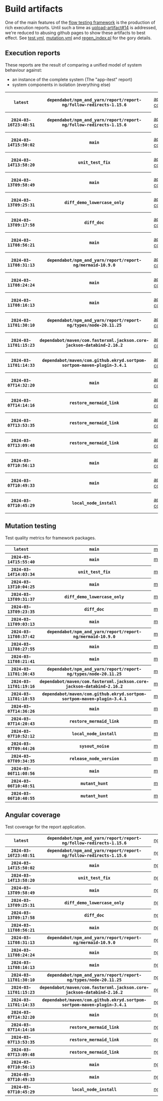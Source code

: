 # Build artifacts

One of the main features of the [flow testing framework](https://github.com/Mastercard/flow) is the production of rich execution reports.
Until such a time as [upload-artifact#14](https://github.com/actions/upload-artifact/issues/14) is addressed, we're reduced to abusing github pages to show these artifacts to best effect.
See [test.yml](https://github.com/Mastercard/flow/blob/main/.github/workflows/test.yml), [mutation.yml](https://github.com/Mastercard/flow/blob/main/.github/workflows/mutation.yml) and [regen_index.pl](https://github.com/Mastercard/flow/blob/pages/regen_index.pl) for the gory details.

## Execution reports

These reports are the result of comparing a unified model of system behaviour against:
 * an instance of the complete system (The "app-itest" report)
 * system components in isolation (everything else)

<!-- start:execution -->
<table>
	<tbody>
		<tr> <th><code>latest</code></th>
			 <th><code>dependabot/npm_and_yarn/report/report-ng/follow-redirects-1.15.6</code></th>
			<td><a href="execution/latest/app-core/target/mctf/latest/index.html">app-core</a></td>
			<td><a href="execution/latest/app-histogram/target/mctf/latest/index.html">app-histogram</a></td>
			<td><a href="execution/latest/app-itest/target/mctf/latest/index.html">app-itest</a></td>
			<td><a href="execution/latest/app-queue/target/mctf/latest/index.html">app-queue</a></td>
			<td><a href="execution/latest/app-store/target/mctf/latest/index.html">app-store</a></td>
			<td><a href="execution/latest/app-ui/target/mctf/latest/index.html">app-ui</a></td>
			<td><a href="execution/latest/app-web-ui/target/mctf/latest/index.html">app-web-ui</a></td>
		</tr>
		<tr> <th><code>2024-03-16T23:48:51</code></th>
			 <th><code>dependabot/npm_and_yarn/report/report-ng/follow-redirects-1.15.6</code></th>
			<td><a href="execution/1710632931/app-core/target/mctf/latest/index.html">app-core</a></td>
			<td><a href="execution/1710632931/app-histogram/target/mctf/latest/index.html">app-histogram</a></td>
			<td><a href="execution/1710632931/app-itest/target/mctf/latest/index.html">app-itest</a></td>
			<td><a href="execution/1710632931/app-queue/target/mctf/latest/index.html">app-queue</a></td>
			<td><a href="execution/1710632931/app-store/target/mctf/latest/index.html">app-store</a></td>
			<td><a href="execution/1710632931/app-ui/target/mctf/latest/index.html">app-ui</a></td>
			<td><a href="execution/1710632931/app-web-ui/target/mctf/latest/index.html">app-web-ui</a></td>
		</tr>
		<tr> <th><code>2024-03-14T15:50:02</code></th>
			 <th><code>main</code></th>
			<td><a href="execution/1710431402/app-core/target/mctf/latest/index.html">app-core</a></td>
			<td><a href="execution/1710431402/app-histogram/target/mctf/latest/index.html">app-histogram</a></td>
			<td><a href="execution/1710431402/app-itest/target/mctf/latest/index.html">app-itest</a></td>
			<td><a href="execution/1710431402/app-queue/target/mctf/latest/index.html">app-queue</a></td>
			<td><a href="execution/1710431402/app-store/target/mctf/latest/index.html">app-store</a></td>
			<td><a href="execution/1710431402/app-ui/target/mctf/latest/index.html">app-ui</a></td>
			<td><a href="execution/1710431402/app-web-ui/target/mctf/latest/index.html">app-web-ui</a></td>
		</tr>
		<tr> <th><code>2024-03-14T13:58:20</code></th>
			 <th><code>unit_test_fix</code></th>
			<td><a href="execution/1710424700/app-core/target/mctf/latest/index.html">app-core</a></td>
			<td><a href="execution/1710424700/app-histogram/target/mctf/latest/index.html">app-histogram</a></td>
			<td><a href="execution/1710424700/app-itest/target/mctf/latest/index.html">app-itest</a></td>
			<td><a href="execution/1710424700/app-queue/target/mctf/latest/index.html">app-queue</a></td>
			<td><a href="execution/1710424700/app-store/target/mctf/latest/index.html">app-store</a></td>
			<td><a href="execution/1710424700/app-ui/target/mctf/latest/index.html">app-ui</a></td>
			<td><a href="execution/1710424700/app-web-ui/target/mctf/latest/index.html">app-web-ui</a></td>
		</tr>
		<tr> <th><code>2024-03-13T09:58:49</code></th>
			 <th><code>main</code></th>
			<td><a href="execution/1710323929/app-core/target/mctf/latest/index.html">app-core</a></td>
			<td><a href="execution/1710323929/app-histogram/target/mctf/latest/index.html">app-histogram</a></td>
			<td><a href="execution/1710323929/app-itest/target/mctf/latest/index.html">app-itest</a></td>
			<td><a href="execution/1710323929/app-queue/target/mctf/latest/index.html">app-queue</a></td>
			<td><a href="execution/1710323929/app-store/target/mctf/latest/index.html">app-store</a></td>
			<td><a href="execution/1710323929/app-ui/target/mctf/latest/index.html">app-ui</a></td>
			<td><a href="execution/1710323929/app-web-ui/target/mctf/latest/index.html">app-web-ui</a></td>
		</tr>
		<tr> <th><code>2024-03-13T09:25:31</code></th>
			 <th><code>diff_demo_lowercase_only</code></th>
			<td><a href="execution/1710321931/app-core/target/mctf/latest/index.html">app-core</a></td>
			<td><a href="execution/1710321931/app-histogram/target/mctf/latest/index.html">app-histogram</a></td>
			<td><a href="execution/1710321931/app-itest/target/mctf/latest/index.html">app-itest</a></td>
			<td><a href="execution/1710321931/app-queue/target/mctf/latest/index.html">app-queue</a></td>
			<td><a href="execution/1710321931/app-store/target/mctf/latest/index.html">app-store</a></td>
			<td><a href="execution/1710321931/app-ui/target/mctf/latest/index.html">app-ui</a></td>
			<td><a href="execution/1710321931/app-web-ui/target/mctf/latest/index.html">app-web-ui</a></td>
		</tr>
		<tr> <th><code>2024-03-13T09:17:58</code></th>
			 <th><code>diff_doc</code></th>
			<td><a href="execution/1710321478/app-core/target/mctf/latest/index.html">app-core</a></td>
			<td><a href="execution/1710321478/app-histogram/target/mctf/latest/index.html">app-histogram</a></td>
			<td><a href="execution/1710321478/app-itest/target/mctf/latest/index.html">app-itest</a></td>
			<td><a href="execution/1710321478/app-queue/target/mctf/latest/index.html">app-queue</a></td>
			<td><a href="execution/1710321478/app-store/target/mctf/latest/index.html">app-store</a></td>
			<td><a href="execution/1710321478/app-ui/target/mctf/latest/index.html">app-ui</a></td>
			<td><a href="execution/1710321478/app-web-ui/target/mctf/latest/index.html">app-web-ui</a></td>
		</tr>
		<tr> <th><code>2024-03-11T08:56:21</code></th>
			 <th><code>main</code></th>
			<td><a href="execution/1710147381/app-core/target/mctf/latest/index.html">app-core</a></td>
			<td><a href="execution/1710147381/app-histogram/target/mctf/latest/index.html">app-histogram</a></td>
			<td><a href="execution/1710147381/app-itest/target/mctf/latest/index.html">app-itest</a></td>
			<td><a href="execution/1710147381/app-queue/target/mctf/latest/index.html">app-queue</a></td>
			<td><a href="execution/1710147381/app-store/target/mctf/latest/index.html">app-store</a></td>
			<td><a href="execution/1710147381/app-ui/target/mctf/latest/index.html">app-ui</a></td>
			<td><a href="execution/1710147381/app-web-ui/target/mctf/latest/index.html">app-web-ui</a></td>
		</tr>
		<tr> <th><code>2024-03-11T08:31:13</code></th>
			 <th><code>dependabot/npm_and_yarn/report/report-ng/mermaid-10.9.0</code></th>
			<td><a href="execution/1710145873/app-core/target/mctf/latest/index.html">app-core</a></td>
			<td><a href="execution/1710145873/app-histogram/target/mctf/latest/index.html">app-histogram</a></td>
			<td><a href="execution/1710145873/app-itest/target/mctf/latest/index.html">app-itest</a></td>
			<td><a href="execution/1710145873/app-queue/target/mctf/latest/index.html">app-queue</a></td>
			<td><a href="execution/1710145873/app-store/target/mctf/latest/index.html">app-store</a></td>
			<td><a href="execution/1710145873/app-ui/target/mctf/latest/index.html">app-ui</a></td>
			<td><a href="execution/1710145873/app-web-ui/target/mctf/latest/index.html">app-web-ui</a></td>
		</tr>
		<tr> <th><code>2024-03-11T08:24:24</code></th>
			 <th><code>main</code></th>
			<td><a href="execution/1710145464/app-core/target/mctf/latest/index.html">app-core</a></td>
			<td><a href="execution/1710145464/app-histogram/target/mctf/latest/index.html">app-histogram</a></td>
			<td><a href="execution/1710145464/app-itest/target/mctf/latest/index.html">app-itest</a></td>
			<td><a href="execution/1710145464/app-queue/target/mctf/latest/index.html">app-queue</a></td>
			<td><a href="execution/1710145464/app-store/target/mctf/latest/index.html">app-store</a></td>
			<td><a href="execution/1710145464/app-ui/target/mctf/latest/index.html">app-ui</a></td>
			<td><a href="execution/1710145464/app-web-ui/target/mctf/latest/index.html">app-web-ui</a></td>
		</tr>
		<tr> <th><code>2024-03-11T08:16:13</code></th>
			 <th><code>main</code></th>
			<td><a href="execution/1710144973/app-core/target/mctf/latest/index.html">app-core</a></td>
			<td><a href="execution/1710144973/app-histogram/target/mctf/latest/index.html">app-histogram</a></td>
			<td><a href="execution/1710144973/app-itest/target/mctf/latest/index.html">app-itest</a></td>
			<td><a href="execution/1710144973/app-queue/target/mctf/latest/index.html">app-queue</a></td>
			<td><a href="execution/1710144973/app-store/target/mctf/latest/index.html">app-store</a></td>
			<td><a href="execution/1710144973/app-ui/target/mctf/latest/index.html">app-ui</a></td>
			<td><a href="execution/1710144973/app-web-ui/target/mctf/latest/index.html">app-web-ui</a></td>
		</tr>
		<tr> <th><code>2024-03-11T01:30:10</code></th>
			 <th><code>dependabot/npm_and_yarn/report/report-ng/types/node-20.11.25</code></th>
			<td><a href="execution/1710120610/app-core/target/mctf/latest/index.html">app-core</a></td>
			<td><a href="execution/1710120610/app-histogram/target/mctf/latest/index.html">app-histogram</a></td>
			<td><a href="execution/1710120610/app-itest/target/mctf/latest/index.html">app-itest</a></td>
			<td><a href="execution/1710120610/app-queue/target/mctf/latest/index.html">app-queue</a></td>
			<td><a href="execution/1710120610/app-store/target/mctf/latest/index.html">app-store</a></td>
			<td><a href="execution/1710120610/app-ui/target/mctf/latest/index.html">app-ui</a></td>
			<td><a href="execution/1710120610/app-web-ui/target/mctf/latest/index.html">app-web-ui</a></td>
		</tr>
		<tr> <th><code>2024-03-11T01:15:23</code></th>
			 <th><code>dependabot/maven/com.fasterxml.jackson.core-jackson-databind-2.16.2</code></th>
			<td><a href="execution/1710119723/app-core/target/mctf/latest/index.html">app-core</a></td>
			<td><a href="execution/1710119723/app-histogram/target/mctf/latest/index.html">app-histogram</a></td>
			<td><a href="execution/1710119723/app-itest/target/mctf/latest/index.html">app-itest</a></td>
			<td><a href="execution/1710119723/app-queue/target/mctf/latest/index.html">app-queue</a></td>
			<td><a href="execution/1710119723/app-store/target/mctf/latest/index.html">app-store</a></td>
			<td><a href="execution/1710119723/app-ui/target/mctf/latest/index.html">app-ui</a></td>
			<td><a href="execution/1710119723/app-web-ui/target/mctf/latest/index.html">app-web-ui</a></td>
		</tr>
		<tr> <th><code>2024-03-11T01:14:33</code></th>
			 <th><code>dependabot/maven/com.github.ekryd.sortpom-sortpom-maven-plugin-3.4.1</code></th>
			<td><a href="execution/1710119673/app-core/target/mctf/latest/index.html">app-core</a></td>
			<td><a href="execution/1710119673/app-histogram/target/mctf/latest/index.html">app-histogram</a></td>
			<td><a href="execution/1710119673/app-itest/target/mctf/latest/index.html">app-itest</a></td>
			<td><a href="execution/1710119673/app-queue/target/mctf/latest/index.html">app-queue</a></td>
			<td><a href="execution/1710119673/app-store/target/mctf/latest/index.html">app-store</a></td>
			<td><a href="execution/1710119673/app-ui/target/mctf/latest/index.html">app-ui</a></td>
			<td><a href="execution/1710119673/app-web-ui/target/mctf/latest/index.html">app-web-ui</a></td>
		</tr>
		<tr> <th><code>2024-03-07T14:32:20</code></th>
			 <th><code>main</code></th>
			<td><a href="execution/1709821940/app-core/target/mctf/latest/index.html">app-core</a></td>
			<td><a href="execution/1709821940/app-histogram/target/mctf/latest/index.html">app-histogram</a></td>
			<td><a href="execution/1709821940/app-itest/target/mctf/latest/index.html">app-itest</a></td>
			<td><a href="execution/1709821940/app-queue/target/mctf/latest/index.html">app-queue</a></td>
			<td><a href="execution/1709821940/app-store/target/mctf/latest/index.html">app-store</a></td>
			<td><a href="execution/1709821940/app-ui/target/mctf/latest/index.html">app-ui</a></td>
			<td><a href="execution/1709821940/app-web-ui/target/mctf/latest/index.html">app-web-ui</a></td>
		</tr>
		<tr> <th><code>2024-03-07T14:14:16</code></th>
			 <th><code>restore_mermaid_link</code></th>
			<td><a href="execution/1709820856/app-core/target/mctf/latest/index.html">app-core</a></td>
			<td><a href="execution/1709820856/app-histogram/target/mctf/latest/index.html">app-histogram</a></td>
			<td><a href="execution/1709820856/app-itest/target/mctf/latest/index.html">app-itest</a></td>
			<td><a href="execution/1709820856/app-queue/target/mctf/latest/index.html">app-queue</a></td>
			<td><a href="execution/1709820856/app-store/target/mctf/latest/index.html">app-store</a></td>
			<td><a href="execution/1709820856/app-ui/target/mctf/latest/index.html">app-ui</a></td>
			<td><a href="execution/1709820856/app-web-ui/target/mctf/latest/index.html">app-web-ui</a></td>
		</tr>
		<tr> <th><code>2024-03-07T13:53:35</code></th>
			 <th><code>restore_mermaid_link</code></th>
			<td><a href="execution/1709819615/app-core/target/mctf/latest/index.html">app-core</a></td>
			<td><a href="execution/1709819615/app-histogram/target/mctf/latest/index.html">app-histogram</a></td>
			<td><a href="execution/1709819615/app-itest/target/mctf/latest/index.html">app-itest</a></td>
			<td><a href="execution/1709819615/app-queue/target/mctf/latest/index.html">app-queue</a></td>
			<td><a href="execution/1709819615/app-store/target/mctf/latest/index.html">app-store</a></td>
			<td><a href="execution/1709819615/app-ui/target/mctf/latest/index.html">app-ui</a></td>
			<td><a href="execution/1709819615/app-web-ui/target/mctf/latest/index.html">app-web-ui</a></td>
		</tr>
		<tr> <th><code>2024-03-07T13:09:48</code></th>
			 <th><code>restore_mermaid_link</code></th>
			<td><a href="execution/1709816988/app-core/target/mctf/latest/index.html">app-core</a></td>
			<td><a href="execution/1709816988/app-histogram/target/mctf/latest/index.html">app-histogram</a></td>
			<td><a href="execution/1709816988/app-itest/target/mctf/latest/index.html">app-itest</a></td>
			<td><a href="execution/1709816988/app-queue/target/mctf/latest/index.html">app-queue</a></td>
			<td><a href="execution/1709816988/app-store/target/mctf/latest/index.html">app-store</a></td>
			<td><a href="execution/1709816988/app-ui/target/mctf/latest/index.html">app-ui</a></td>
			<td><a href="execution/1709816988/app-web-ui/target/mctf/latest/index.html">app-web-ui</a></td>
		</tr>
		<tr> <th><code>2024-03-07T10:56:13</code></th>
			 <th><code>main</code></th>
			<td><a href="execution/1709808973/app-core/target/mctf/latest/index.html">app-core</a></td>
			<td><a href="execution/1709808973/app-histogram/target/mctf/latest/index.html">app-histogram</a></td>
			<td><a href="execution/1709808973/app-itest/target/mctf/latest/index.html">app-itest</a></td>
			<td><a href="execution/1709808973/app-queue/target/mctf/latest/index.html">app-queue</a></td>
			<td><a href="execution/1709808973/app-store/target/mctf/latest/index.html">app-store</a></td>
			<td><a href="execution/1709808973/app-ui/target/mctf/latest/index.html">app-ui</a></td>
			<td><a href="execution/1709808973/app-web-ui/target/mctf/latest/index.html">app-web-ui</a></td>
		</tr>
		<tr> <th><code>2024-03-07T10:49:33</code></th>
			 <th><code>main</code></th>
			<td><a href="execution/1709808573/app-core/target/mctf/latest/index.html">app-core</a></td>
			<td><a href="execution/1709808573/app-histogram/target/mctf/latest/index.html">app-histogram</a></td>
			<td><a href="execution/1709808573/app-itest/target/mctf/latest/index.html">app-itest</a></td>
			<td><a href="execution/1709808573/app-queue/target/mctf/latest/index.html">app-queue</a></td>
			<td><a href="execution/1709808573/app-store/target/mctf/latest/index.html">app-store</a></td>
			<td><a href="execution/1709808573/app-ui/target/mctf/latest/index.html">app-ui</a></td>
			<td><a href="execution/1709808573/app-web-ui/target/mctf/latest/index.html">app-web-ui</a></td>
		</tr>
		<tr> <th><code>2024-03-07T10:45:29</code></th>
			 <th><code>local_node_install</code></th>
			<td><a href="execution/1709808329/app-core/target/mctf/latest/index.html">app-core</a></td>
			<td><a href="execution/1709808329/app-histogram/target/mctf/latest/index.html">app-histogram</a></td>
			<td><a href="execution/1709808329/app-itest/target/mctf/latest/index.html">app-itest</a></td>
			<td><a href="execution/1709808329/app-queue/target/mctf/latest/index.html">app-queue</a></td>
			<td><a href="execution/1709808329/app-store/target/mctf/latest/index.html">app-store</a></td>
			<td><a href="execution/1709808329/app-ui/target/mctf/latest/index.html">app-ui</a></td>
			<td><a href="execution/1709808329/app-web-ui/target/mctf/latest/index.html">app-web-ui</a></td>
		</tr>
	</tbody>
</table>
<!-- end:execution -->

## Mutation testing

Test quality metrics for framework packages.

<!-- start:mutation -->
<table>
	<tbody>
		<tr> <th><code>latest</code></th>
			 <th><code>main</code></th>
			<td><a href="mutation/latest/mutation_report/index.html">mutation</a></td>
		</tr>
		<tr> <th><code>2024-03-14T15:55:40</code></th>
			 <th><code>main</code></th>
			<td><a href="mutation/1710431740/mutation_report/index.html">mutation</a></td>
		</tr>
		<tr> <th><code>2024-03-14T14:03:34</code></th>
			 <th><code>unit_test_fix</code></th>
			<td><a href="mutation/1710425014/mutation_report/index.html">mutation</a></td>
		</tr>
		<tr> <th><code>2024-03-13T10:04:25</code></th>
			 <th><code>main</code></th>
			<td><a href="mutation/1710324265/mutation_report/index.html">mutation</a></td>
		</tr>
		<tr> <th><code>2024-03-13T09:31:37</code></th>
			 <th><code>diff_demo_lowercase_only</code></th>
			<td><a href="mutation/1710322297/mutation_report/index.html">mutation</a></td>
		</tr>
		<tr> <th><code>2024-03-13T09:23:35</code></th>
			 <th><code>diff_doc</code></th>
			<td><a href="mutation/1710321815/mutation_report/index.html">mutation</a></td>
		</tr>
		<tr> <th><code>2024-03-11T09:03:13</code></th>
			 <th><code>main</code></th>
			<td><a href="mutation/1710147793/mutation_report/index.html">mutation</a></td>
		</tr>
		<tr> <th><code>2024-03-11T08:37:42</code></th>
			 <th><code>dependabot/npm_and_yarn/report/report-ng/mermaid-10.9.0</code></th>
			<td><a href="mutation/1710146262/mutation_report/index.html">mutation</a></td>
		</tr>
		<tr> <th><code>2024-03-11T08:27:55</code></th>
			 <th><code>main</code></th>
			<td><a href="mutation/1710145675/mutation_report/index.html">mutation</a></td>
		</tr>
		<tr> <th><code>2024-03-11T08:21:41</code></th>
			 <th><code>main</code></th>
			<td><a href="mutation/1710145301/mutation_report/index.html">mutation</a></td>
		</tr>
		<tr> <th><code>2024-03-11T01:36:43</code></th>
			 <th><code>dependabot/npm_and_yarn/report/report-ng/types/node-20.11.25</code></th>
			<td><a href="mutation/1710121003/mutation_report/index.html">mutation</a></td>
		</tr>
		<tr> <th><code>2024-03-11T01:19:16</code></th>
			 <th><code>dependabot/maven/com.fasterxml.jackson.core-jackson-databind-2.16.2</code></th>
			<td><a href="mutation/1710119956/mutation_report/index.html">mutation</a></td>
		</tr>
		<tr> <th><code>2024-03-11T01:18:53</code></th>
			 <th><code>dependabot/maven/com.github.ekryd.sortpom-sortpom-maven-plugin-3.4.1</code></th>
			<td><a href="mutation/1710119933/mutation_report/index.html">mutation</a></td>
		</tr>
		<tr> <th><code>2024-03-07T14:36:26</code></th>
			 <th><code>main</code></th>
			<td><a href="mutation/1709822186/mutation_report/index.html">mutation</a></td>
		</tr>
		<tr> <th><code>2024-03-07T14:20:43</code></th>
			 <th><code>restore_mermaid_link</code></th>
			<td><a href="mutation/1709821243/mutation_report/index.html">mutation</a></td>
		</tr>
		<tr> <th><code>2024-03-07T10:52:12</code></th>
			 <th><code>local_node_install</code></th>
			<td><a href="mutation/1709808732/mutation_report/index.html">mutation</a></td>
		</tr>
		<tr> <th><code>2024-03-07T09:44:26</code></th>
			 <th><code>sysout_noise</code></th>
			<td><a href="mutation/1709804666/mutation_report/index.html">mutation</a></td>
		</tr>
		<tr> <th><code>2024-03-07T09:34:35</code></th>
			 <th><code>release_node_version</code></th>
			<td><a href="mutation/1709804075/mutation_report/index.html">mutation</a></td>
		</tr>
		<tr> <th><code>2024-03-06T11:08:56</code></th>
			 <th><code>main</code></th>
			<td><a href="mutation/1709723336/mutation_report/index.html">mutation</a></td>
		</tr>
		<tr> <th><code>2024-03-06T10:48:51</code></th>
			 <th><code>mutant_hunt</code></th>
			<td><a href="mutation/1709722131/mutation_report/index.html">mutation</a></td>
		</tr>
		<tr> <th><code>2024-03-06T10:40:55</code></th>
			 <th><code>mutant_hunt</code></th>
			<td><a href="mutation/1709721655/mutation_report/index.html">mutation</a></td>
		</tr>
	</tbody>
</table>
<!-- end:mutation -->

## Angular coverage

Test coverage for the report application.

<!-- start:ng_coverage -->
<table>
	<tbody>
		<tr> <th><code>latest</code></th>
			 <th><code>dependabot/npm_and_yarn/report/report-ng/follow-redirects-1.15.6</code></th>
			<td><a href="ng_coverage/latest/report/index.html">ng_coverage</a></td>
		</tr>
		<tr> <th><code>2024-03-16T23:48:51</code></th>
			 <th><code>dependabot/npm_and_yarn/report/report-ng/follow-redirects-1.15.6</code></th>
			<td><a href="ng_coverage/1710632931/report/index.html">ng_coverage</a></td>
		</tr>
		<tr> <th><code>2024-03-14T15:50:02</code></th>
			 <th><code>main</code></th>
			<td><a href="ng_coverage/1710431402/report/index.html">ng_coverage</a></td>
		</tr>
		<tr> <th><code>2024-03-14T13:58:20</code></th>
			 <th><code>unit_test_fix</code></th>
			<td><a href="ng_coverage/1710424700/report/index.html">ng_coverage</a></td>
		</tr>
		<tr> <th><code>2024-03-13T09:58:49</code></th>
			 <th><code>main</code></th>
			<td><a href="ng_coverage/1710323929/report/index.html">ng_coverage</a></td>
		</tr>
		<tr> <th><code>2024-03-13T09:25:31</code></th>
			 <th><code>diff_demo_lowercase_only</code></th>
			<td><a href="ng_coverage/1710321931/report/index.html">ng_coverage</a></td>
		</tr>
		<tr> <th><code>2024-03-13T09:17:58</code></th>
			 <th><code>diff_doc</code></th>
			<td><a href="ng_coverage/1710321478/report/index.html">ng_coverage</a></td>
		</tr>
		<tr> <th><code>2024-03-11T08:56:21</code></th>
			 <th><code>main</code></th>
			<td><a href="ng_coverage/1710147381/report/index.html">ng_coverage</a></td>
		</tr>
		<tr> <th><code>2024-03-11T08:31:13</code></th>
			 <th><code>dependabot/npm_and_yarn/report/report-ng/mermaid-10.9.0</code></th>
			<td><a href="ng_coverage/1710145873/report/index.html">ng_coverage</a></td>
		</tr>
		<tr> <th><code>2024-03-11T08:24:24</code></th>
			 <th><code>main</code></th>
			<td><a href="ng_coverage/1710145464/report/index.html">ng_coverage</a></td>
		</tr>
		<tr> <th><code>2024-03-11T08:16:13</code></th>
			 <th><code>main</code></th>
			<td><a href="ng_coverage/1710144973/report/index.html">ng_coverage</a></td>
		</tr>
		<tr> <th><code>2024-03-11T01:30:10</code></th>
			 <th><code>dependabot/npm_and_yarn/report/report-ng/types/node-20.11.25</code></th>
			<td><a href="ng_coverage/1710120610/report/index.html">ng_coverage</a></td>
		</tr>
		<tr> <th><code>2024-03-11T01:15:23</code></th>
			 <th><code>dependabot/maven/com.fasterxml.jackson.core-jackson-databind-2.16.2</code></th>
			<td><a href="ng_coverage/1710119723/report/index.html">ng_coverage</a></td>
		</tr>
		<tr> <th><code>2024-03-11T01:14:33</code></th>
			 <th><code>dependabot/maven/com.github.ekryd.sortpom-sortpom-maven-plugin-3.4.1</code></th>
			<td><a href="ng_coverage/1710119673/report/index.html">ng_coverage</a></td>
		</tr>
		<tr> <th><code>2024-03-07T14:32:20</code></th>
			 <th><code>main</code></th>
			<td><a href="ng_coverage/1709821940/report/index.html">ng_coverage</a></td>
		</tr>
		<tr> <th><code>2024-03-07T14:14:16</code></th>
			 <th><code>restore_mermaid_link</code></th>
			<td><a href="ng_coverage/1709820856/report/index.html">ng_coverage</a></td>
		</tr>
		<tr> <th><code>2024-03-07T13:53:35</code></th>
			 <th><code>restore_mermaid_link</code></th>
			<td><a href="ng_coverage/1709819615/report/index.html">ng_coverage</a></td>
		</tr>
		<tr> <th><code>2024-03-07T13:09:48</code></th>
			 <th><code>restore_mermaid_link</code></th>
			<td><a href="ng_coverage/1709816988/report/index.html">ng_coverage</a></td>
		</tr>
		<tr> <th><code>2024-03-07T10:56:13</code></th>
			 <th><code>main</code></th>
			<td><a href="ng_coverage/1709808973/report/index.html">ng_coverage</a></td>
		</tr>
		<tr> <th><code>2024-03-07T10:49:33</code></th>
			 <th><code>main</code></th>
			<td><a href="ng_coverage/1709808573/report/index.html">ng_coverage</a></td>
		</tr>
		<tr> <th><code>2024-03-07T10:45:29</code></th>
			 <th><code>local_node_install</code></th>
			<td><a href="ng_coverage/1709808329/report/index.html">ng_coverage</a></td>
		</tr>
	</tbody>
</table>
<!-- end:ng_coverage -->